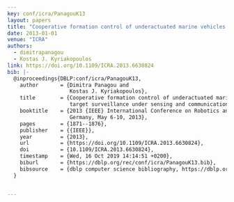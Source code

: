 ```yaml
---
key: conf/icra/PanagouK13
layout: papers
title: "Cooperative formation control of underactuated marine vehicles for target surveillance under sensing and communication constraints."
date: 2013-01-01
venue: "ICRA"
authors:
  - dimitrapanagou
  - Kostas J. Kyriakopoulos
link: https://doi.org/10.1109/ICRA.2013.6630824
bib: |-
  @inproceedings{DBLP:conf/icra/PanagouK13,
    author       = {Dimitra Panagou and
                    Kostas J. Kyriakopoulos},
    title        = {Cooperative formation control of underactuated marine vehicles for
                    target surveillance under sensing and communication constraints},
    booktitle    = {2013 {IEEE} International Conference on Robotics and Automation, Karlsruhe,
                    Germany, May 6-10, 2013},
    pages        = {1871--1876},
    publisher    = {{IEEE}},
    year         = {2013},
    url          = {https://doi.org/10.1109/ICRA.2013.6630824},
    doi          = {10.1109/ICRA.2013.6630824},
    timestamp    = {Wed, 16 Oct 2019 14:14:51 +0200},
    biburl       = {https://dblp.org/rec/conf/icra/PanagouK13.bib},
    bibsource    = {dblp computer science bibliography, https://dblp.org}
  }


---
```

